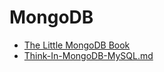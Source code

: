 # MongoDB

- [The Little MongoDB Book](https://github.com/lazecoding/Note/blob/main/note/articles/mongodb/The-Little-MongoDB-Book.md)
- [Think-In-MongoDB-MySQL.md](https://github.com/lazecoding/Note/blob/main/note/articles/mongodb/Think-In-MongoDB-MySQL.md.md)
